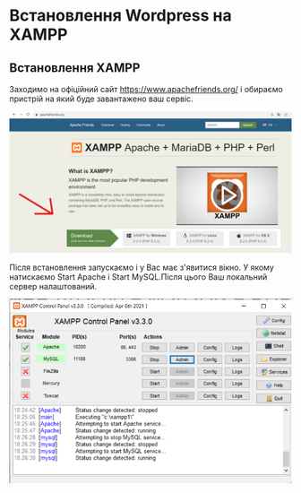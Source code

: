 <!-- Заголовок -->
# Встановлення Wordpress на XAMPP

## Встановлення XAMPP

 Заходимо на офіційний сайт https://www.apachefriends.org/ і обираємо пристрій на який буде завантажено ваш сервіс. 

![](https://github.com/ssonyau/-Wordpress-XAMPP/blob/main/Screenshot%202023-04-13%20184853.png)

Після встановлення запускаємо і у Вас має з'явитися вікно. У якому натискаємо Start Apache і Start MySQL.Після цього Ваш локальний сервер налаштований.


![](https://github.com/ssonyau/-Wordpress-XAMPP/blob/main/Screenshot%202023-04-13%20191350.png)
